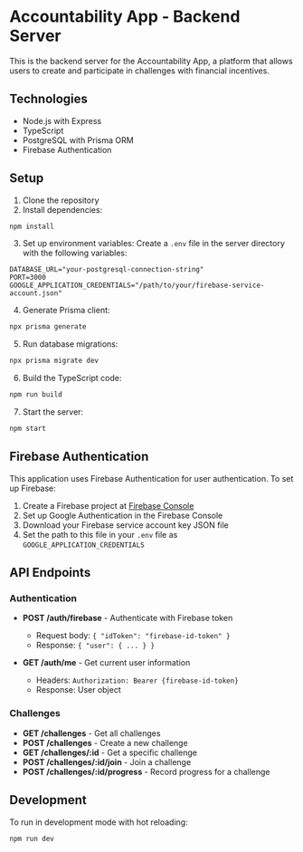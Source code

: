 # Accountability App - Backend Server

This is the backend server for the Accountability App, a platform that allows users to create and participate in challenges with financial incentives.

## Technologies

- Node.js with Express
- TypeScript
- PostgreSQL with Prisma ORM
- Firebase Authentication

## Setup

1. Clone the repository
2. Install dependencies:
```bash
npm install
```

3. Set up environment variables:
Create a `.env` file in the server directory with the following variables:
```
DATABASE_URL="your-postgresql-connection-string"
PORT=3000
GOOGLE_APPLICATION_CREDENTIALS="/path/to/your/firebase-service-account.json"
```

4. Generate Prisma client:
```bash
npx prisma generate
```

5. Run database migrations:
```bash
npx prisma migrate dev
```

6. Build the TypeScript code:
```bash
npm run build
```

7. Start the server:
```bash
npm start
```

## Firebase Authentication

This application uses Firebase Authentication for user authentication. To set up Firebase:

1. Create a Firebase project at [Firebase Console](https://console.firebase.google.com/)
2. Set up Google Authentication in the Firebase Console
3. Download your Firebase service account key JSON file
4. Set the path to this file in your `.env` file as `GOOGLE_APPLICATION_CREDENTIALS`

## API Endpoints

### Authentication

- **POST /auth/firebase** - Authenticate with Firebase token
  - Request body: `{ "idToken": "firebase-id-token" }`
  - Response: `{ "user": { ... } }`

- **GET /auth/me** - Get current user information
  - Headers: `Authorization: Bearer {firebase-id-token}`
  - Response: User object

### Challenges

- **GET /challenges** - Get all challenges
- **POST /challenges** - Create a new challenge
- **GET /challenges/:id** - Get a specific challenge
- **POST /challenges/:id/join** - Join a challenge
- **POST /challenges/:id/progress** - Record progress for a challenge

## Development

To run in development mode with hot reloading:
```bash
npm run dev
``` 